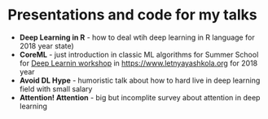# Presentations and code for my talks

- **Deep Learning in R** - how to deal wtih deep learning in R language for 2018 year state)
- **CoreML** - just introduction in classic ML algorithms for Summer School for [Deep Learnin workshop](https://www.letnyayashkola.org/deeplearning/) in https://www.letnyayashkola.org for 2018 year
- **Avoid DL Hype** - humoristic talk about how to hard live in deep learning field with small salary
- **Attention! Attention** - big but incomplite survey about attention in deep learning
